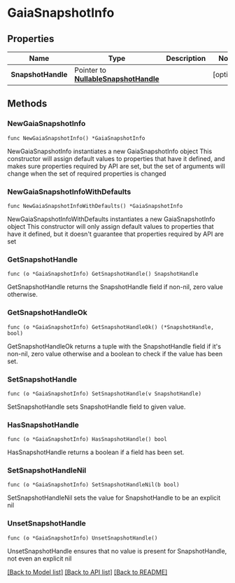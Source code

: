 # GaiaSnapshotInfo

## Properties

Name | Type | Description | Notes
------------ | ------------- | ------------- | -------------
**SnapshotHandle** | Pointer to [**NullableSnapshotHandle**](SnapshotHandle.md) |  | [optional] 

## Methods

### NewGaiaSnapshotInfo

`func NewGaiaSnapshotInfo() *GaiaSnapshotInfo`

NewGaiaSnapshotInfo instantiates a new GaiaSnapshotInfo object
This constructor will assign default values to properties that have it defined,
and makes sure properties required by API are set, but the set of arguments
will change when the set of required properties is changed

### NewGaiaSnapshotInfoWithDefaults

`func NewGaiaSnapshotInfoWithDefaults() *GaiaSnapshotInfo`

NewGaiaSnapshotInfoWithDefaults instantiates a new GaiaSnapshotInfo object
This constructor will only assign default values to properties that have it defined,
but it doesn't guarantee that properties required by API are set

### GetSnapshotHandle

`func (o *GaiaSnapshotInfo) GetSnapshotHandle() SnapshotHandle`

GetSnapshotHandle returns the SnapshotHandle field if non-nil, zero value otherwise.

### GetSnapshotHandleOk

`func (o *GaiaSnapshotInfo) GetSnapshotHandleOk() (*SnapshotHandle, bool)`

GetSnapshotHandleOk returns a tuple with the SnapshotHandle field if it's non-nil, zero value otherwise
and a boolean to check if the value has been set.

### SetSnapshotHandle

`func (o *GaiaSnapshotInfo) SetSnapshotHandle(v SnapshotHandle)`

SetSnapshotHandle sets SnapshotHandle field to given value.

### HasSnapshotHandle

`func (o *GaiaSnapshotInfo) HasSnapshotHandle() bool`

HasSnapshotHandle returns a boolean if a field has been set.

### SetSnapshotHandleNil

`func (o *GaiaSnapshotInfo) SetSnapshotHandleNil(b bool)`

 SetSnapshotHandleNil sets the value for SnapshotHandle to be an explicit nil

### UnsetSnapshotHandle
`func (o *GaiaSnapshotInfo) UnsetSnapshotHandle()`

UnsetSnapshotHandle ensures that no value is present for SnapshotHandle, not even an explicit nil

[[Back to Model list]](../README.md#documentation-for-models) [[Back to API list]](../README.md#documentation-for-api-endpoints) [[Back to README]](../README.md)


